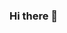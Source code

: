 ### Hi there 👋

<!--
**anukulSingh/anukulSingh** is a ✨ _special_ ✨ repository because its `README.md` (this file) appears on your GitHub profile.

Here are some ideas to get you started:

- 🔭 I’m currently working on MERN stack
- 🌱 I’m currently learning Node.js
- 👯 I’m looking to collaborate on web development
- 🤔 I’m looking for help with graphics designing and Machine learning
- 💬 Ask me about anything , surely would love to answer'em
- 📫 How to reach me: on any of the social media platforms
- 😄 Pronouns: ...
- ⚡ Fun fact: Flexbox rather than Grid
-->
